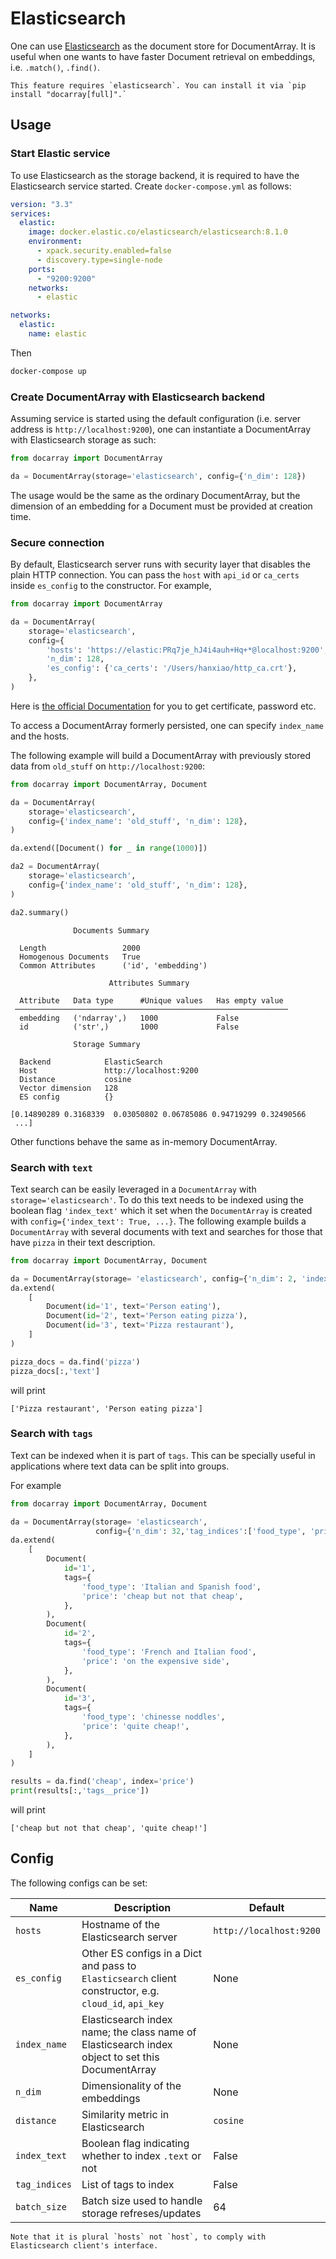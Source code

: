 # Elasticsearch

One can use [Elasticsearch](https://www.elastic.co) as the document store for DocumentArray. It is useful when one wants to have faster Document retrieval on embeddings, i.e. `.match()`, `.find()`.

````{tip}
This feature requires `elasticsearch`. You can install it via `pip install "docarray[full]".` 
````

## Usage

### Start Elastic service

To use Elasticsearch as the storage backend, it is required to have the Elasticsearch service started. Create `docker-compose.yml` as follows:

```yaml
version: "3.3"
services:
  elastic:
    image: docker.elastic.co/elasticsearch/elasticsearch:8.1.0
    environment:
      - xpack.security.enabled=false
      - discovery.type=single-node
    ports:
      - "9200:9200"
    networks:
      - elastic

networks:
  elastic:
    name: elastic
```

Then

```bash
docker-compose up
```


### Create DocumentArray with Elasticsearch backend

Assuming service is started using the default configuration (i.e. server address is `http://localhost:9200`), one can instantiate a DocumentArray with Elasticsearch storage as such:

```python
from docarray import DocumentArray

da = DocumentArray(storage='elasticsearch', config={'n_dim': 128})
```

The usage would be the same as the ordinary DocumentArray, but the dimension of an embedding for a Document must be provided at creation time.

### Secure connection

By default, Elasticsearch server runs with security layer that disables the plain HTTP connection. You can pass the `host` with `api_id` or `ca_certs` inside `es_config` to the constructor. For example,

```python
from docarray import DocumentArray

da = DocumentArray(
    storage='elasticsearch',
    config={
        'hosts': 'https://elastic:PRq7je_hJ4i4auh+Hq+*@localhost:9200',
        'n_dim': 128,
        'es_config': {'ca_certs': '/Users/hanxiao/http_ca.crt'},
    },
)
```

Here is [the official Documentation](https://www.elastic.co/guide/en/elasticsearch/reference/current/docker.html#elasticsearch-security-certificates) for you to get certificate, password etc.

To access a DocumentArray formerly persisted, one can specify `index_name` and the hosts.

The following example will build a DocumentArray with previously stored data from `old_stuff` on `http://localhost:9200`:

```python
from docarray import DocumentArray, Document

da = DocumentArray(
    storage='elasticsearch',
    config={'index_name': 'old_stuff', 'n_dim': 128},
)

da.extend([Document() for _ in range(1000)])

da2 = DocumentArray(
    storage='elasticsearch',
    config={'index_name': 'old_stuff', 'n_dim': 128},
)

da2.summary()
```

```text
              Documents Summary               
                                              
  Length                 2000                 
  Homogenous Documents   True                 
  Common Attributes      ('id', 'embedding')  
                                              
                      Attributes Summary                       
                                                               
  Attribute   Data type      #Unique values   Has empty value  
 ───────────────────────────────────────────────────────────── 
  embedding   ('ndarray',)   1000             False            
  id          ('str',)       1000             False            
                                                               
              Storage Summary               
                                            
  Backend            ElasticSearch          
  Host               http://localhost:9200  
  Distance           cosine                 
  Vector dimension   128                    
  ES config          {}                     
                                            
[0.14890289 0.3168339  0.03050802 0.06785086 0.94719299 0.32490566
 ...]
```

Other functions behave the same as in-memory DocumentArray.


### Search with `text`  

Text search can be easily leveraged in a `DocumentArray` with `storage='elasticsearch'`. To do this text needs to be indexed using the boolean flag `'index_text'` which it set when the `DocumentArray` is created
with `config={'index_text': True, ...}`.  The following example builds a `DocumentArray` with several documents with text and searches for those that have `pizza` in their text description.

```python
from docarray import DocumentArray, Document

da = DocumentArray(storage= 'elasticsearch', config={'n_dim': 2, 'index_text': True})
da.extend(
    [
        Document(id='1', text='Person eating'),
        Document(id='2', text='Person eating pizza'),
        Document(id='3', text='Pizza restaurant'),
    ]
)

pizza_docs = da.find('pizza')
pizza_docs[:,'text']
```
will print
```text
['Pizza restaurant', 'Person eating pizza']
```

### Search with `tags`

Text can be indexed when it is part of `tags`.
This can be specially useful in applications where text data can be split into groups.

For example
```python
from docarray import DocumentArray, Document

da = DocumentArray(storage= 'elasticsearch', 
                   config={'n_dim': 32,'tag_indices':['food_type', 'price']})
da.extend(
    [
        Document(
            id='1',
            tags={
                'food_type': 'Italian and Spanish food',
                'price': 'cheap but not that cheap',
            },
        ),
        Document(
            id='2',
            tags={
                'food_type': 'French and Italian food',
                'price': 'on the expensive side',
            },
        ),
        Document(
            id='3',
            tags={
                'food_type': 'chinesse noddles',
                'price': 'quite cheap!',
            },
        ),
    ]
)

results = da.find('cheap', index='price')
print(results[:,'tags__price'])
```

will print

```text
['cheap but not that cheap', 'quite cheap!']
```

## Config

The following configs can be set:

| Name         | Description                                                                                           | Default                 |
|--------------|-------------------------------------------------------------------------------------------------------|-------------------------|
| `hosts`      | Hostname of the Elasticsearch server                                                                  | `http://localhost:9200` |
| `es_config`  | Other ES configs in a Dict and pass to `Elasticsearch` client constructor, e.g. `cloud_id`, `api_key` | None                    |
| `index_name` | Elasticsearch index name; the class name of Elasticsearch index object to set this DocumentArray      | None                    |
| `n_dim`      | Dimensionality of the embeddings                                                                      | None                    |
| `distance`   | Similarity metric in Elasticsearch                                                                    | `cosine`                |
| `index_text` | Boolean flag indicating whether to index `.text` or not                                               | False                   |
| `tag_indices`| List of tags to index                                                                                 | False                   |
| `batch_size` | Batch size used to handle storage refreses/updates                                                    | 64                      |



```{tip}
Note that it is plural `hosts` not `host`, to comply with Elasticsearch client's interface.
```
